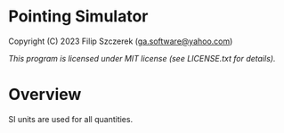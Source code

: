 # Pointing Simulator

Copyright (C) 2023 Filip Szczerek (ga.software@yahoo.com)

*This program is licensed under MIT license (see LICENSE.txt for details).*


# Overview

SI units are used for all quantities.

